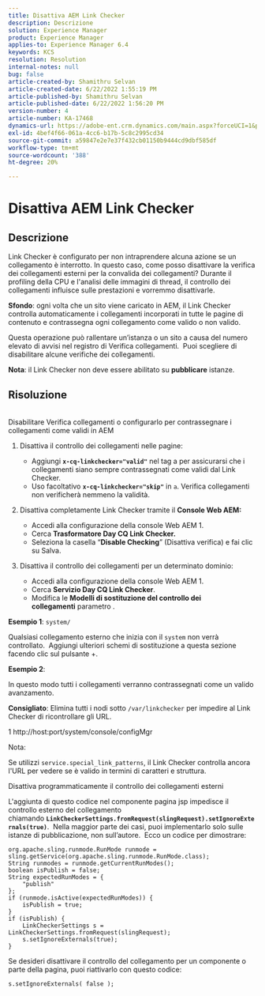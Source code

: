 ```yaml
---
title: Disattiva AEM Link Checker
description: Descrizione
solution: Experience Manager
product: Experience Manager
applies-to: Experience Manager 6.4
keywords: KCS
resolution: Resolution
internal-notes: null
bug: false
article-created-by: Shamithru Selvan
article-created-date: 6/22/2022 1:55:19 PM
article-published-by: Shamithru Selvan
article-published-date: 6/22/2022 1:56:20 PM
version-number: 4
article-number: KA-17468
dynamics-url: https://adobe-ent.crm.dynamics.com/main.aspx?forceUCI=1&pagetype=entityrecord&etn=knowledgearticle&id=ae18d9f1-32f2-ec11-bb3d-6045bd01576a
exl-id: 4bef4f66-061a-4cc6-b17b-5c8c2995cd34
source-git-commit: a59847e2e7e37f432cb01150b9444cd9dbf585df
workflow-type: tm+mt
source-wordcount: '388'
ht-degree: 20%

---
```


# Disattiva AEM Link Checker

## Descrizione

Link Checker è configurato per non intraprendere alcuna azione se un collegamento è interrotto. In questo caso, come posso disattivare la verifica dei collegamenti esterni per la convalida dei collegamenti? Durante il profiling della CPU e l&#39;analisi delle immagini di thread, il controllo dei collegamenti influisce sulle prestazioni e vorremmo disattivarle.

<b>Sfondo</b>: ogni volta che un sito viene caricato in AEM, il Link Checker controlla automaticamente i collegamenti incorporati in tutte le pagine di contenuto e contrassegna ogni collegamento come valido o non valido.

Questa operazione può rallentare un’istanza o un sito a causa del numero elevato di avvisi nel registro di Verifica collegamenti.  Puoi scegliere di disabilitare alcune verifiche dei collegamenti.

<b>Nota</b>: il Link Checker non deve essere abilitato su <b>pubblicare</b> istanze.

## Risoluzione

<br>Disabilitare Verifica collegamenti o configurarlo per contrassegnare i collegamenti come validi in AEM

1. Disattiva il controllo dei collegamenti nelle pagine:

   - Aggiungi <b>`x-cq-linkchecker="valid"`</b> nel tag a per assicurarsi che i collegamenti siano sempre contrassegnati come validi dal Link Checker.
   - Uso facoltativo <b>`x-cq-linkchecker="skip"`</b> in `a`. Verifica collegamenti non verificherà nemmeno la validità.

2. Disattiva completamente Link Checker tramite il <b>Console Web AEM:</b>

   - Accedi alla configurazione della console Web AEM 1.
   - Cerca <b>Trasformatore Day CQ Link Checker.</b>
   - Seleziona la casella “<b>Disable Checking</b>” (Disattiva verifica) e fai clic su Salva.

3. Disattiva il controllo dei collegamenti per un determinato dominio:

   - Accedi alla configurazione della console Web AEM 1.
   - Cerca <b>Servizio Day CQ Link Checker</b>.
   - Modifica le <b>Modelli di sostituzione del controllo dei collegamenti</b> parametro .

<b>Esempio 1</b>: `system/`

Qualsiasi collegamento esterno che inizia con il `system` non verrà controllato.  Aggiungi ulteriori schemi di sostituzione a questa sezione facendo clic sul pulsante +.

<b>Esempio 2</b>:

In questo modo tutti i collegamenti verranno contrassegnati come un valido avanzamento.

<b>Consigliato</b>: Elimina tutti i nodi sotto `/var/linkchecker` per impedire al Link Checker di ricontrollare gli URL.

1 http://host:port/system/console/configMgr

Nota:

Se utilizzi `service.special_link_patterns`, il Link Checker controlla ancora l&#39;URL per vedere se è valido in termini di caratteri e struttura.

Disattiva programmaticamente il controllo dei collegamenti esterni

L&#39;aggiunta di questo codice nel componente pagina jsp impedisce il controllo esterno del collegamento chiamando <b>`LinkCheckerSettings.fromRequest(slingRequest).setIgnoreExternals(true)`</b>.  Nella maggior parte dei casi, puoi implementarlo solo sulle istanze di pubblicazione, non sull’autore.  Ecco un codice per dimostrare:

```
org.apache.sling.runmode.RunMode runmode = sling.getService(org.apache.sling.runmode.RunMode.class);
String runmodes = runmode.getCurrentRunModes();
boolean isPublish = false;
String expectedRunModes = {
    "publish"
};
if (runmode.isActive(expectedRunModes)) {
    isPublish = true;
}
if (isPublish) {
    LinkCheckerSettings s = LinkCheckerSettings.fromRequest(slingRequest);
    s.setIgnoreExternals(true);
}
```

Se desideri disattivare il controllo del collegamento per un componente o parte della pagina, puoi riattivarlo con questo codice:

```
s.setIgnoreExternals( false );
```
